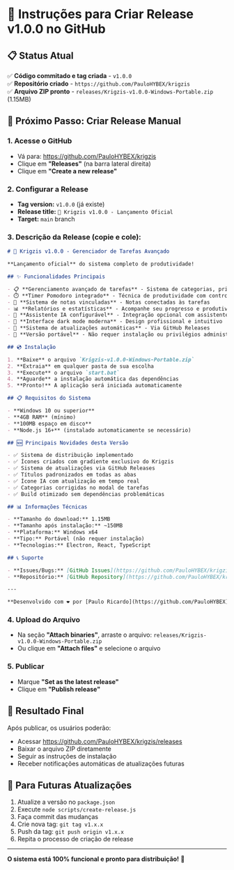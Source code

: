 # 🚀 Instruções para Criar Release v1.0.0 no GitHub

## 📋 Status Atual
✅ **Código commitado e tag criada** - `v1.0.0`  
✅ **Repositório criado** - `https://github.com/PauloHYBEX/krigzis`  
✅ **Arquivo ZIP pronto** - `releases/Krigzis-v1.0.0-Windows-Portable.zip` (1.15MB)  

## 🎯 Próximo Passo: Criar Release Manual

### 1. Acesse o GitHub
- Vá para: https://github.com/PauloHYBEX/krigzis
- Clique em **"Releases"** (na barra lateral direita)
- Clique em **"Create a new release"**

### 2. Configurar a Release
- **Tag version:** `v1.0.0` (já existe)
- **Release title:** `🚀 Krigzis v1.0.0 - Lançamento Oficial`
- **Target:** `main` branch

### 3. Descrição da Release (copie e cole):

```markdown
# 🚀 Krigzis v1.0.0 - Gerenciador de Tarefas Avançado

**Lançamento oficial** do sistema completo de produtividade!

## ✨ Funcionalidades Principais

- 📋 **Gerenciamento avançado de tarefas** - Sistema de categorias, prioridades e status
- ⏱️ **Timer Pomodoro integrado** - Técnica de produtividade com controles personalizáveis  
- 📝 **Sistema de notas vinculadas** - Notas conectadas às tarefas
- 📊 **Relatórios e estatísticas** - Acompanhe seu progresso e produtividade
- 🤖 **Assistente IA configurável** - Integração opcional com assistentes de IA
- 🎨 **Interface dark mode moderna** - Design profissional e intuitivo
- 🔄 **Sistema de atualizações automáticas** - Via GitHub Releases
- 🚀 **Versão portável** - Não requer instalação ou privilégios administrativos

## 💿 Instalação

1. **Baixe** o arquivo `Krigzis-v1.0.0-Windows-Portable.zip`
2. **Extraia** em qualquer pasta de sua escolha
3. **Execute** o arquivo `start.bat`
4. **Aguarde** a instalação automática das dependências
5. **Pronto!** A aplicação será iniciada automaticamente

## 📋 Requisitos do Sistema

- **Windows 10 ou superior**
- **4GB RAM** (mínimo)
- **100MB espaço em disco**
- **Node.js 16+** (instalado automaticamente se necessário)

## 🆕 Principais Novidades desta Versão

- ✅ Sistema de distribuição implementado
- ✅ Ícones criados com gradiente exclusivo do Krigzis
- ✅ Sistema de atualizações via GitHub Releases
- ✅ Títulos padronizados em todas as abas
- ✅ Ícone IA com atualização em tempo real
- ✅ Categorias corrigidas no modal de tarefas
- ✅ Build otimizado sem dependências problemáticas

## 📊 Informações Técnicas

- **Tamanho do download:** 1.15MB
- **Tamanho após instalação:** ~150MB
- **Plataforma:** Windows x64
- **Tipo:** Portável (não requer instalação)
- **Tecnologias:** Electron, React, TypeScript

## 📞 Suporte

- **Issues/Bugs:** [GitHub Issues](https://github.com/PauloHYBEX/krigzis/issues)
- **Repositório:** [GitHub Repository](https://github.com/PauloHYBEX/krigzis)

---

**Desenvolvido com ❤️ por [Paulo Ricardo](https://github.com/PauloHYBEX)**
```

### 4. Upload do Arquivo
- Na seção **"Attach binaries"**, arraste o arquivo:
  `releases/Krigzis-v1.0.0-Windows-Portable.zip`
- Ou clique em **"Attach files"** e selecione o arquivo

### 5. Publicar
- Marque **"Set as the latest release"**
- Clique em **"Publish release"**

## 🎉 Resultado Final
Após publicar, os usuários poderão:
- Acessar https://github.com/PauloHYBEX/krigzis/releases
- Baixar o arquivo ZIP diretamente
- Seguir as instruções de instalação
- Receber notificações automáticas de atualizações futuras

## 🔄 Para Futuras Atualizações
1. Atualize a versão no `package.json`
2. Execute `node scripts/create-release.js`
3. Faça commit das mudanças
4. Crie nova tag: `git tag v1.x.x`
5. Push da tag: `git push origin v1.x.x`
6. Repita o processo de criação de release

---
**O sistema está 100% funcional e pronto para distribuição!** 🚀